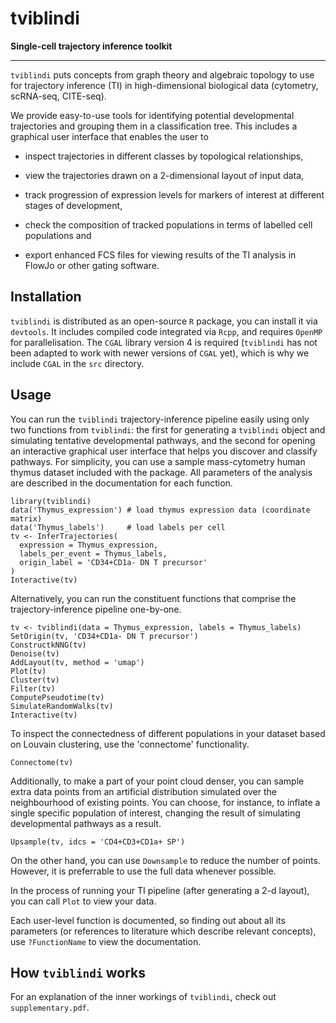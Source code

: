 # tviblindi

**Single-cell trajectory inference toolkit**

- - - - -

`tviblindi` puts concepts from graph theory and algebraic topology to use for trajectory inference (TI) in high-dimensional biological data (cytometry, scRNA-seq, CITE-seq).

We provide easy-to-use tools for identifying potential developmental trajectories and grouping them in a classification tree.
This includes a graphical user interface that enables the user to

* inspect trajectories in different classes by topological relationships,

* view the trajectories drawn on a 2-dimensional layout of input data,

* track progression of expression levels for markers of interest at different stages of development,

* check the composition of tracked populations in terms of labelled cell populations and

* export enhanced FCS files for viewing results of the TI analysis in FlowJo or other gating software.

## Installation

`tviblindi` is distributed as an open-source `R` package, you can install it via `devtools`.
It includes compiled code integrated via `Rcpp`, and requires `OpenMP` for parallelisation.
The `CGAL` library version 4 is required (`tviblindi` has not been adapted to work with newer versions of `CGAL` yet), which is why we include `CGAL` in the `src` directory.

## Usage

You can run the `tviblindi` trajectory-inference pipeline easily using only two functions from `tviblindi`: the first for generating a `tviblindi` object and simulating tentative developmental pathways, and the second for opening an interactive graphical user interface that helps you discover and classify pathways. For simplicity, you can use a sample mass-cytometry human thymus dataset included with the package. All parameters of the analysis are described in the documentation for each function.

```
library(tviblindi)
data('Thymus_expression') # load thymus expression data (coordinate matrix)
data('Thymus_labels')     # load labels per cell
tv <- InferTrajectories(
  expression = Thymus_expression,
  labels_per_event = Thymus_labels,
  origin_label = 'CD34+CD1a- DN T precursor'
)
Interactive(tv)
```

Alternatively, you can run the constituent functions that comprise the trajectory-inference pipeline one-by-one.

```
tv <- tviblindi(data = Thymus_expression, labels = Thymus_labels)
SetOrigin(tv, 'CD34+CD1a- DN T precursor')
ConstructkNNG(tv)
Denoise(tv)
AddLayout(tv, method = 'umap')
Plot(tv)
Cluster(tv)
Filter(tv)
ComputePseudotime(tv)
SimulateRandomWalks(tv)
Interactive(tv)
```

To inspect the connectedness of different populations in your dataset based on Louvain clustering, use the 'connectome' functionality.

```
Connectome(tv)
```

Additionally, to make a part of your point cloud denser, you can sample extra data points from an artificial distribution simulated over the neighbourhood of existing points.
You can choose, for instance, to inflate a single specific population of interest, changing the result of simulating developmental pathways as a result.

```
Upsample(tv, idcs = 'CD4+CD3+CD1a+ SP')
```

On the other hand, you can use `Downsample` to reduce the number of points.
However, it is preferrable to use the full data whenever possible.

In the process of running your TI pipeline (after generating a 2-d layout), you can call `Plot` to view your data.

Each user-level function is documented, so finding out about all its parameters (or references to literature which describe relevant concepts), use `?FunctionName` to view the documentation.

## How `tviblindi` works

For an explanation of the inner workings of `tviblindi`, check out `supplementary.pdf`.

